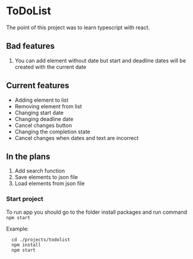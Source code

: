 # ToDoList

The point of this project was to learn typescript with react.

## Bad features
1. You can add element without date but start and deadline dates will be created with the current date

## Current features

* Adding element to list
* Removing element from list
* Changing start date
* Changing deadline date
* Cancel changes button
* Changing the completion state
* Cancel changes when dates and text are incorrect

## In the plans
1. Add search function
2. Save elements to json file
3. Load elements from json file

### Start project

To run app you should go to the folder install packages and run command `npm start`

Example:
```
  cd ./projects/todolist
  npm install
  npm start
```
